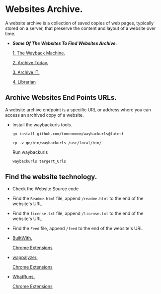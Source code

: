 # Websites Archive.

A website archive is a collection of saved copies of web pages, typically stored on a server, that preserve the content and layout of a website over time.
        
-   ***Some Of The Websites To Find Websites Archive.***
        
    [1. The Wayback Machine.](https://web.archive.org/)
            
    [2. Archive Today.](https://archive.ph/)
        
    [3. Archive IT.](https://archive-it.org/)

    [4. Librarian](webarchives.loc.gov/)


## Archive Websites End Points URLs.
A website archive endpoint is a specific URL or address where you can access an archived copy of a website.

-   Install the waybackurls tools.

    ```bash
    go install github.com/tomnomnom/waybackurls@latest
    ```
    ```
    cp -v go/bin/waybackurls /usr/local/bin/
    ```
    Run waybackurls
    ```bash
    waybackurls targert_Urls
    ```

## Find the website technology.

-   Check the Website Source code
-   Find the ```Readme.html``` file, append ```/readme.html``` to the end of the website's URL  

-   Find the ```license.txt``` file, append ```/license.txt``` to the end of the website's URL
        
-   Find the ```Feed``` file, append ```/feed``` to the end of the website's URL
        
-   [BuiltWith.](https://builtwith.com/)

    [Chrome Extensions](https://chrome.google.com/webstore/detail/builtwith-technology-prof/dapjbgnjinbpoindlpdmhochffioedbn?hl=en)

-   [wappalyzer.](https://www.wappalyzer.com/)

    [Chrome Extensions](https://chrome.google.com/webstore/detail/wappalyzer-technology-pro/gppongmhjkpfnbhagpmjfkannfbllamg)
        
-   [WhatRuns.](https://www.whatruns.com/)
            
    [Chrome Extensions](https://chrome.google.com/webstore/detail/whatruns/cmkdbmfndkfgebldhnkbfhlneefdaaip?hl=en)
